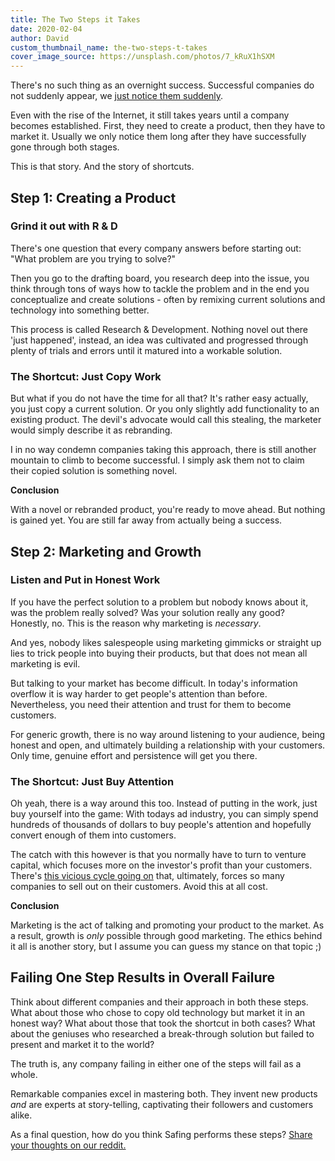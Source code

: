 ```yaml
---
title: The Two Steps it Takes
date: 2020-02-04
author: David
custom_thumbnail_name: the-two-steps-t-takes
cover_image_source: https://unsplash.com/photos/7_kRuX1hSXM
---
```


There's no such thing as an overnight success. Successful companies do not suddenly appear, we [just notice them suddenly](https://seths.blog/2014/01/gradually-and-then-suddenly/).

Even with the rise of the Internet, it still takes years until a company becomes established. First, they need to create a product, then they have to market it. Usually we only notice them long after they have successfully gone through both stages.

This is that story. And the story of shortcuts.

## Step 1: Creating a Product

### Grind it out with R & D

There's one question that every company answers before starting out: "What problem are you trying to solve?"

Then you go to the drafting board, you research deep into the issue, you think through tons of ways how to tackle the problem and in the end you conceptualize and create solutions - often by remixing current solutions and technology into something better.

This process is called Research & Development. Nothing novel out there 'just happened', instead, an idea was cultivated and progressed through plenty of trials and errors until it matured into a workable solution.

### The Shortcut: Just Copy Work

But what if you do not have the time for all that? It's rather easy actually, you just copy a current solution. Or you only slightly add functionality to an existing product. The devil's advocate would call this stealing, the marketer would simply describe it as rebranding.

I in no way condemn companies taking this approach, there is still another mountain to climb to become successful. I simply ask them not to claim their copied solution is something novel.

**Conclusion**

With a novel or rebranded product, you're ready to move ahead. But nothing is gained yet. You are still far away from actually being a success.

## Step 2: Marketing and Growth

### Listen and Put in Honest Work

If you have the perfect solution to a problem but nobody knows about it, was the problem really solved? Was your solution really any good? Honestly, no. This is the reason why marketing is *necessary*.

And yes, nobody likes salespeople using marketing gimmicks or straight up lies to trick people into buying their products, but that does not mean all marketing is evil.

But talking to your market has become difficult. In today's information overflow it is way harder to get people's attention than before. Nevertheless, you need their attention and trust for them to become customers.

For generic growth, there is no way around listening to your audience, being honest and open, and ultimately building a relationship with your customers. Only time, genuine effort and persistence will get you there.

### The Shortcut: Just Buy Attention

Oh yeah, there is a way around this too. Instead of putting in the work, just buy yourself into the game: With todays ad industry, you can simply spend hundreds of thousands of dollars to buy people's attention and hopefully convert enough of them into customers.

The catch with this however is that you normally have to turn to venture capital, which focuses more on the investor's profit than your customers. There's [this vicious cycle going on](https://forum.privacytools.io/t/what-privacy-services-have-been-sold-or-taken-on-major-investors-we-should-find-out/1834/9) that, ultimately, forces so many companies to sell out on their customers. Avoid this at all cost.

**Conclusion**

Marketing is the act of talking and promoting your product to the market. As a result, growth is *only* possible through good marketing. The ethics behind it all is another story, but I assume you can guess my stance on that topic ;)

## Failing One Step Results in Overall Failure

Think about different companies and their approach in both these steps. What about those who chose to copy old technology but market it in an honest way? What about those that took the shortcut in both cases? What about the geniuses who researched a break-through solution but failed to present and market it to the world?

The truth is, any company failing in either one of the steps will fail as a whole.

Remarkable companies excel in mastering both. They invent new products *and* are experts at story-telling, captivating their followers and customers alike.

As a final question, how do you think Safing performs these steps? [Share your thoughts on our reddit.](https://reddit.com/r/safing/)
